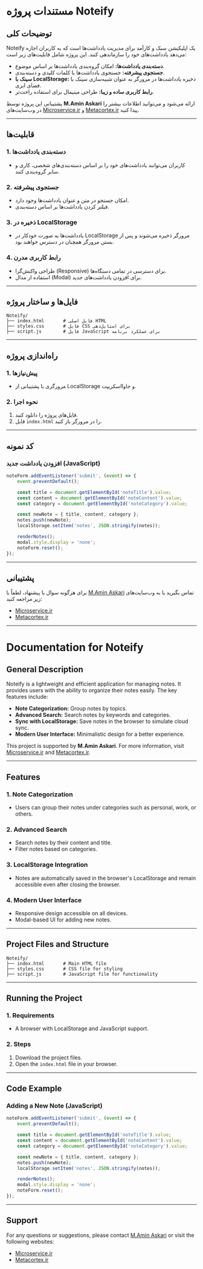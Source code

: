 # مستندات پروژه Noteify

## توضیحات کلی

Noteify یک اپلیکیشن سبک و کارآمد برای مدیریت یادداشت‌ها است که به کاربران اجازه می‌دهد یادداشت‌های خود را سازماندهی کنند. این پروژه شامل قابلیت‌های زیر است:

- **دسته‌بندی یادداشت‌ها:** امکان گروه‌بندی یادداشت‌ها بر اساس موضوع.
- **جستجوی پیشرفته:** جستجوی یادداشت‌ها با کلمات کلیدی و دسته‌بندی.
- **سینک با LocalStorage:** ذخیره یادداشت‌ها در مرورگر به عنوان شبیه‌سازی سینک با فضای ابری.
- **رابط کاربری ساده و زیبا:** طراحی مینیمال برای استفاده راحت‌تر.

پشتیبانی این پروژه توسط **M.Amin Askari** ارائه می‌شود و می‌توانید اطلاعات بیشتر را در وب‌سایت‌های [Microservice.ir](https://microservice.ir) و [Metacortex.ir](https://metacortex.ir) پیدا کنید.

---

## قابلیت‌ها

### 1. دسته‌بندی یادداشت‌ها

- کاربران می‌توانند یادداشت‌های خود را بر اساس دسته‌بندی‌های شخصی، کاری و سایر گروه‌بندی کنند.

### 2. جستجوی پیشرفته

- امکان جستجو در متن و عنوان یادداشت‌ها وجود دارد.
- فیلتر کردن یادداشت‌ها بر اساس دسته‌بندی.

### 3. ذخیره در LocalStorage

- یادداشت‌ها به صورت خودکار در LocalStorage مرورگر ذخیره می‌شوند و پس از بستن مرورگر همچنان در دسترس خواهند بود.

### 4. رابط کاربری مدرن

- طراحی واکنش‌گرا (Responsive) برای دسترسی در تمامی دستگاه‌ها.
- استفاده از مدال (Modal) برای افزودن یادداشت‌های جدید.

---

## فایل‌ها و ساختار پروژه

```
Noteify/
├── index.html       # فایل اصلی HTML
├── styles.css       # فایل CSS برای استایل‌دهی
├── script.js        # فایل JavaScript برای عملکرد برنامه
```

---

## راه‌اندازی پروژه

### 1. پیش‌نیازها

- مرورگری با پشتیبانی از LocalStorage و جاوااسکریپت.

### 2. نحوه اجرا

1. فایل‌های پروژه را دانلود کنید.
2. فایل `index.html` را در مرورگر باز کنید.

---

## کد نمونه

### افزودن یادداشت جدید (JavaScript)

```javascript
noteForm.addEventListener('submit', (event) => {
    event.preventDefault();

    const title = document.getElementById('noteTitle').value;
    const content = document.getElementById('noteContent').value;
    const category = document.getElementById('noteCategory').value;

    const newNote = { title, content, category };
    notes.push(newNote);
    localStorage.setItem('notes', JSON.stringify(notes));

    renderNotes();
    modal.style.display = 'none';
    noteForm.reset();
});
```

---

## پشتیبانی

برای هرگونه سوال یا پیشنهاد، لطفاً با [M.Amin Askari](mailto\:support@microservice.ir) تماس بگیرید یا به وب‌سایت‌های زیر مراجعه کنید:

- [Microservice.ir](https://microservice.ir)
- [Metacortex.ir](https://metacortex.ir)

---

# Documentation for Noteify

## General Description

Noteify is a lightweight and efficient application for managing notes. It provides users with the ability to organize their notes easily. The key features include:

- **Note Categorization:** Group notes by topics.
- **Advanced Search:** Search notes by keywords and categories.
- **Sync with LocalStorage:** Save notes in the browser to simulate cloud sync.
- **Modern User Interface:** Minimalistic design for a better experience.

This project is supported by **M.Amin Askari**. For more information, visit [Microservice.ir](https://microservice.ir) and [Metacortex.ir](https://metacortex.ir).

---

## Features

### 1. Note Categorization

- Users can group their notes under categories such as personal, work, or others.

### 2. Advanced Search

- Search notes by their content and title.
- Filter notes based on categories.

### 3. LocalStorage Integration

- Notes are automatically saved in the browser's LocalStorage and remain accessible even after closing the browser.

### 4. Modern User Interface

- Responsive design accessible on all devices.
- Modal-based UI for adding new notes.

---

## Project Files and Structure

```
Noteify/
├── index.html       # Main HTML file
├── styles.css       # CSS file for styling
├── script.js        # JavaScript file for functionality
```

---

## Running the Project

### 1. Requirements

- A browser with LocalStorage and JavaScript support.

### 2. Steps

1. Download the project files.
2. Open the `index.html` file in your browser.

---

## Code Example

### Adding a New Note (JavaScript)

```javascript
noteForm.addEventListener('submit', (event) => {
    event.preventDefault();

    const title = document.getElementById('noteTitle').value;
    const content = document.getElementById('noteContent').value;
    const category = document.getElementById('noteCategory').value;

    const newNote = { title, content, category };
    notes.push(newNote);
    localStorage.setItem('notes', JSON.stringify(notes));

    renderNotes();
    modal.style.display = 'none';
    noteForm.reset();
});
```

---

## Support

For any questions or suggestions, please contact [M.Amin Askari](mailto\:support@microservice.ir) or visit the following websites:

- [Microservice.ir](https://microservice.ir)
- [Metacortex.ir](https://metacortex.ir)

